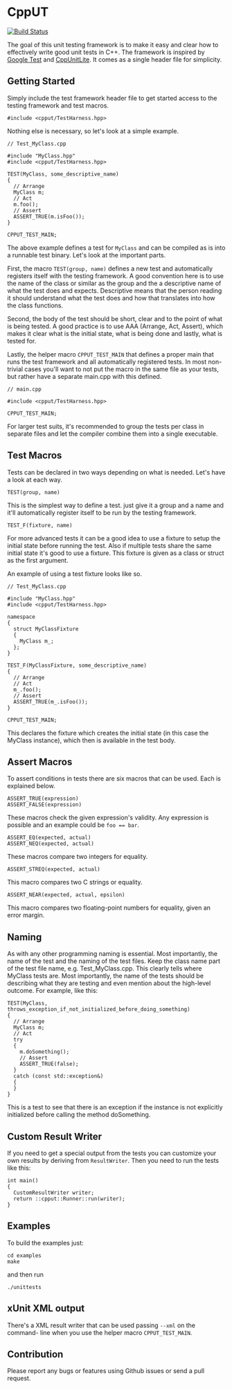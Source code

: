 CppUT
=====

[![Build Status](https://travis-ci.org/murrekatt/cpput.svg?branch=master)](https://travis-ci.org/murrekatt/cpput)

The goal of this unit testing framework is to make it easy and clear how to
effectively write good unit tests in C++. The framework is inspired by [Google
Test](https://code.google.com/p/googletest/) and 
[CppUnitLite](http://c2.com/cgi/wiki?CppUnitLite). It comes as a single header
file for simplicity.


Getting Started
---------------

Simply include the test framework header file to get started access to the
testing framework and test macros.

    #include <cpput/TestHarness.hpp>

Nothing else is necessary, so let's look at a simple example.

    // Test_MyClass.cpp

    #include "MyClass.hpp"
    #include <cpput/TestHarness.hpp>

    TEST(MyClass, some_descriptive_name)
    {
      // Arrange
      MyClass m;
      // Act
      m.foo();
      // Assert
      ASSERT_TRUE(m.isFoo());
    }

    CPPUT_TEST_MAIN;

The above example defines a test for `MyClass` and can be compiled as is into a
runnable test binary. Let's look at the important parts.

First, the macro `TEST(group, name)` defines a new test and automatically 
registers itself with the testing framework. A good convention here is to 
use the name of the class or similar as the group and the a descriptive name 
of what the test does and expects. Descriptive means that the person reading
it should understand what the test does and how that translates into how the
class functions.

Second, the body of the test should be short, clear and to the point of what
is being tested. A good practice is to use AAA (Arrange, Act, Assert), which
makes it clear what is the initial state, what is being done and lastly, what
is tested for.

Lastly, the helper macro `CPPUT_TEST_MAIN` that defines a proper main that runs
the test framework and all automatically registered tests. In most non-trivial 
cases you'll want to not put the macro in the same file as your tests, but 
rather have a separate main.cpp with this defined.

    // main.cpp

    #include <cpput/TestHarness.hpp>

    CPPUT_TEST_MAIN;

For larger test suits, it's recommended to group the tests per class in separate
files and let the compiler combine them into a single executable.


Test Macros
-----------

Tests can be declared in two ways depending on what is needed. Let's have a 
look at each way.

    TEST(group, name)

This is the simplest way to define a test. just give it a group and a name
and it'll automatically register itself to be run by the testing framework.

    TEST_F(fixture, name)

For more advanced tests it can be a good idea to use a fixture to setup the
initial state before running the test. Also if multiple tests share the same
initial state it's good to use a fixture. This fixture is given as a class or
struct as the first argument.

An example of using a test fixture looks like so.

    // Test_MyClass.cpp

    #include "MyClass.hpp"
    #include <cpput/TestHarness.hpp>

    namespace
    {
      struct MyClassFixture
      {
        MyClass m_;
      };
    }

    TEST_F(MyClassFixture, some_descriptive_name)
    {
      // Arrange
      // Act
      m_.foo();
      // Assert
      ASSERT_TRUE(m_.isFoo());
    }

    CPPUT_TEST_MAIN;

This declares the fixture which creates the initial state (in this case the
MyClass instance), which then is available in the test body.


Assert Macros
-------------

To assert conditions in tests there are six macros that can be used. Each is
explained below.

    ASSERT_TRUE(expression)
    ASSERT_FALSE(expression)

These macros check the given expression's validity. Any expression is possible
and an example could be `foo == bar`.

    ASSERT_EQ(expected, actual)
    ASSERT_NEQ(expected, actual)

These macros compare two integers for equality.

    ASSERT_STREQ(expected, actual)

This macro compares two C strings or equality.

    ASSERT_NEAR(expected, actual, epsilon)

This macro compares two floating-point numbers for equality, given an error
margin.


Naming
------

As with any other programming naming is essential. Most importantly, the name
of the test and the naming of the test files. Keep the class name part of the
test file name, e.g. Test_MyClass.cpp. This clearly tells where MyClass tests
are. Most importantly, the name of the tests should be describing what they 
are testing and even mention about the high-level outcome. For example, like
this:

    TEST(MyClass, throws_exception_if_not_initialized_before_doing_something)
    {
      // Arrange
      MyClass m;
      // Act
      try
      {
        m.doSomething();
        // Assert
        ASSERT_TRUE(false);
      }
      catch (const std::exception&)
      {
      }
    }

This is a test to see that there is an exception if the instance is not
explicitly initialized before calling the method doSomething.


Custom Result Writer
--------------------

If you need to get a special output from the tests you can customize
your own results by deriving from `ResultWriter`. Then you need to
run the tests like this:

    int main()
    {
      CustomResultWriter writer;
      return ::cpput::Runner::run(writer);
    }


Examples
--------

To build the examples just:

    cd examples
    make

and then run

    ./unittests


xUnit XML output
----------------

There's a XML result writer that can be used passing `--xml` on the command-
line when you use the helper macro `CPPUT_TEST_MAIN`.


Contribution
------------

Please report any bugs or features using Github issues or send a pull request.
